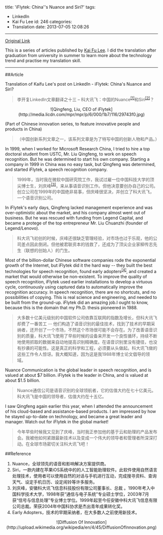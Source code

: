 title: 'iFlytek: China''s Nuance and Siri?'
tags:
  - LinkedIn
  - Kai Fu Lee
id: 246
categories:
  - Translation
date: 2013-07-05 12:08:26
---
[Original Link](https://www.linkedin.com/today/post/article/20121029140332-416648-iflytek-china-s-nuance-and-siri)

This is a series of articles published by [Kai Fu Lee](https://www.linkedin.com/profile/view?id=416648&authType=name&authToken=GZNe&ref=CONTENT&goback=%2Empd2_*1_*1_*1_*1_*1_*1_20121002150727*5416648*5the*5chinese*5user*5is*5more*5like*5you*5than*5you*5think&trk=mp-ph-pn). I did the translation after graduation from university in summer to learn more about the technology trend and practise my translation skill.

---
##Article

Translation of Kaifu Lee's post on LinkedIn - iFlytek: China's Nuance and Siri?
>李开复LinkedIn文章翻译之十三 – 科大讯飞：中国的Nuance<sup>[[1]](#Reference)</sup>和Siri<sup>[[2]](#Reference)</sup>？

<center>![Qingfeng, Liu, CEO of iFlytek](http://media.licdn.com/mpr/mpr/p/6/000/1b7/116/29743f0.jpg)</center>

(Part of Chinese innovation series, to feature innovative people and products in China)
>（中国创新系列文章之一，该系列文章是为了特写中国的创新人物和产品。）

In 1999, when I worked for Microsoft Research China, I tried to hire a top doctoral student from USTC, Mr. Liu Qingfeng, to work on speech recognition. But he was determined to start his own company. Starting a company in 1999 in China was no easy task, but Qingfeng was determined, and started iFlytek, a speech recognition company.
>1999年，当时我在微软中国研究院工作，我试过雇一位中国科技大学的顶尖博士生，刘庆峰<sup>[[3]](#Reference)</sup>，来从事语音识别工作。但他决意要创办自己的公司。创立公司在1999年的中国绝非易事，但庆峰很坚决，并创立了科大讯飞，一个语音识别公司。

In iFlytek's early days, Qingfeng lacked management experience and was over-optimistic about the market, and his company almost went out of business.  But he was rescued with funding from Legend Capital, and became a protege of the top entrepreneur Mr. Liu Chuanzhi (founder of Legend/Lenovo).
>科大讯飞初创的时候，庆峰还很缺乏管理经验，对市场也过于乐观，他的公司差点因此倒闭。但他被君联资本的钱救了，还成为了顶尖企业家柳传志先生（联想的创始人）的门生。

Most of the billion-dollar Chinese software companies rode the exponential growth of the Internet, but iFlytek did it the hard way -- they built the best technologies for speech recognition, found early adopters<sup>[[4]](#Reference)</sup>, and created a market that would otherwise be non-existent. To improve the quality of speech recognition, iFlytek used earlier installations to develop a virtuous cycle, continuously using captured data to automatically improve the recognition accuracy. In speech recognition, there are no shortcuts, and no possibilities of copying. This is real science and engineering, and needed to be built from the ground-up. iFlytek did an amazing job.I ought to know, because this is the domain that my Ph.D. thesis pioneered in 1988.
>大多数十亿美元级别的中国软件公司依靠互联网的指数及增长，但科大讯飞却费了一番苦工 -- 他们构造了语音识别的最佳技术，找到了技术的早期采纳者，还开创了一个市场，不然这个市场很可能不会存在。为了改善语音识别的质量，科大讯飞使用了早些时候的设备来开发一个良性循环，持续不断地使用抓取的数据来自动地提高识别精确度。在语音识别里没有捷径，也没有抄袭的可能性。这是真正的科学和工程，必须要从头做起。科大讯飞做的这些工作令人惊讶。我大概知道，因为这是我1988年博士论文倡导的领域。

Nuance Communication is the global leader in speech recognition, and is valued at about $7 billion. iFlytek is the leader in China, and is valued at about \$1.5 billion.
>Nuance通信公司是语音识别的全球领航者，它的估值大约在七十亿美元。科大讯飞是中国的领导者，估值大约在十五亿。

I saw Qingfeng again earlier this year, when I attended the announcement of his cloud-based and assistance-based products. I am impressed by how he stayed up-to-date on technology, and became a great leader and manager. Watch out for iFlytek in the global market!
>今年早些时候我又见到了庆峰，当时我正参加他的基于云和助理的产品发布会。我被他如何紧跟最新技术以及变成一个伟大的领导者和管理者所深深打动。在全球市场密切关注科大讯飞吧！

##Reference

1. Nuance，全球领先的语音和影响解决方案提供商。
2. Siri，一款内建在苹果iOS系统中的的人工智能助理软件。此软件使用自然语言处理技术，使用者可以使用自然的对话与手机进行互动，完成搜寻资料、查询天气、设定手机日历、设定闹铃等许多服务。
3. 刘庆峰，安徽科大讯飞信息科技股份有限公司董事长、总裁 。1990年考入中国科学技术大学，1998年获“通信与电子系统”专业硕士学位，2003年7月获“信号与信息处理”专业博士学位。1999年起至今任安徽中科大讯飞信息有限公司总裁。荣获2004年中国科协求是杰出青年成果转化奖。
4. Early Adopters，技术的早期采纳者，在大多数人之前使用新技术。​
<center>![Diffusion Of Innovation](http://upload.wikimedia.org/wikipedia/en/4/45/DiffusionOfInnovation.png)</center>
